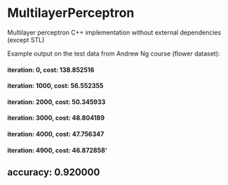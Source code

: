 # MultilayerPerceptron
Multilayer perceptron C++ implementation without external dependencies (except STL)

Example output on the test data from Andrew Ng course (flower dataset):


#### iteration: 0, cost: 138.852516
#### iteration: 1000, cost: 56.552355
#### iteration: 2000, cost: 50.345933
#### iteration: 3000, cost: 48.804189
#### iteration: 4000, cost: 47.756347
#### iteration: 4900, cost: 46.872858'
## accuracy: 0.920000
